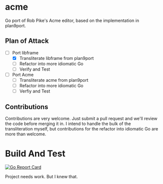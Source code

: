 # acme
Go port of Rob Pike's Acme editor, based on the implementation in plan9port.

## Plan of Attack

- [ ] Port libframe
    - [x] Transliterate libframe from plan9port
    - [ ] Refactor into more idiomatic Go
    - [ ] Verify and Test
- [ ] Port Acme
    - [ ] Transliterate acme from plan9port
    - [ ] Refactor into more idiomatic Go
    - [ ] Verfiy and Test

## Contributions

Contributions are very welcome. Just submit a pull request and we'll review the code before merging it in. I intend to handle the bulk of the transliteration myself, but contributions for the refactor into idiomatic Go are more than welcome.

# Build And Test
[![Go Report Card](https://goreportcard.com/badge/github.com/rjkroege/acme)](https://goreportcard.com/report/github.com/rjkroege/acme)

Project needs work. But I knew that.



